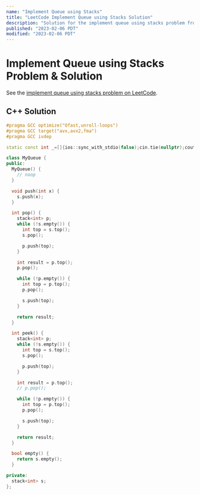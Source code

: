 ```yaml
---
name: "Implement Queue using Stacks"
title: "LeetCode Implement Queue using Stacks Solution"
description: "Solution for the implement queue using stacks problem from LeetCode."
published: "2023-02-06 PDT"
modified: "2023-02-06 PDT"
---
```


# Implement Queue using Stacks Problem & Solution

See the [implement queue using stacks problem on LeetCode](https://leetcode.com/problems/implement-queue-using-stacks).

## C++ Solution

```cpp
#pragma GCC optimize("Ofast,unroll-loops")
#pragma GCC target("avx,avx2,fma")
#pragma GCC ivdep

static const int _=[]{ios::sync_with_stdio(false);cin.tie(nullptr);cout.tie(nullptr);return 0;}();

class MyQueue {
public:
  MyQueue() {
    // noop
  }

  void push(int x) {
    s.push(x);
  }

  int pop() {
    stack<int> p;
    while (!s.empty()) {
      int top = s.top();
      s.pop();

      p.push(top);
    }

    int result = p.top();
    p.pop();

    while (!p.empty()) {
      int top = p.top();
      p.pop();

      s.push(top);
    }

    return result;
  }

  int peek() {
    stack<int> p;
    while (!s.empty()) {
      int top = s.top();
      s.pop();

      p.push(top);
    }

    int result = p.top();
    // p.pop();

    while (!p.empty()) {
      int top = p.top();
      p.pop();

      s.push(top);
    }

    return result;
  }

  bool empty() {
    return s.empty();
  }

private:
  stack<int> s;
};
```
